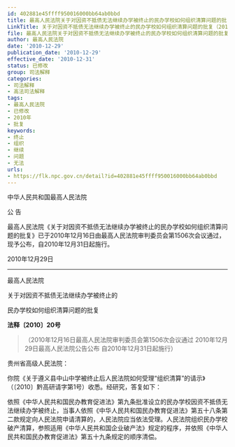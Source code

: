 ```yaml
---
id: 402881e45ffff950016000bb64ab0bbd
title: 最高人民法院关于对因资不抵债无法继续办学被终止的民办学校如何组织清算问题的批复
LinkTitle: 关于对因资不抵债无法继续办学被终止的民办学校如何组织清算问题的批复（2010）
file: 最高人民法院关于对因资不抵债无法继续办学被终止的民办学校如何组织清算问题的批复_20101229_402881e45ffff950016000bb64ab0bbd.docx
author: 最高人民法院
date: '2010-12-29'
publication_date: '2010-12-29'
effective_date: '2010-12-31'
status: 已修改
group: 司法解释
categories:
- 司法解释
- 高法司法解释
tags:
- 最高人民法院
- 已修改
- 2010年
- 批复
keywords:
- 终止
- 组织
- 继续
- 问题
- 无法
urls:
- https://flk.npc.gov.cn/detail?id=402881e45ffff950016000bb64ab0bbd
---
```


中华人民共和国最高人民法院

公 告

最高人民法院《关于对因资不抵债无法继续办学被终止的民办学校如何组织清算问题的批复》已于2010年12月16日由最高人民法院审判委员会第1506次会议通过，现予公布，自2010年12月31日起施行。

2010年12月29日

---

最高人民法院

关于对因资不抵债无法继续办学被终止的

民办学校如何组织清算问题的批复

**法释〔2010〕20号**

> （2010年12月16日最高人民法院审判委员会第1506次会议通过 2010年12月29日最高人民法院公告公布 自2010年12月31日起施行）

贵州省高级人民法院：

你院《关于遵义县中山中学被终止后人民法院如何受理“组织清算”的请示》（〔2010〕黔高研请字第1号）收悉。经研究，答复如下：

依照《中华人民共和国民办教育促进法》第九条批准设立的民办学校因资不抵债无法继续办学被终止，当事人依照《中华人民共和国民办教育促进法》第五十八条第二款规定向人民法院申请清算的，人民法院应当依法受理。人民法院组织民办学校破产清算，参照适用《中华人民共和国企业破产法》规定的程序，并依照《中华人民共和国民办教育促进法》第五十九条规定的顺序清偿。

